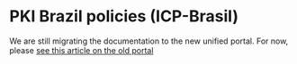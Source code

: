 ﻿# PKI Brazil policies (ICP-Brasil)

We are still migrating the documentation to the new unified portal. For now, please
[see this article on the old portal](http://pki.lacunasoftware.com/Help/html/351f08cd-07ab-43ae-86a8-2e61be7f2a7f.htm)
